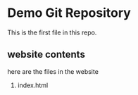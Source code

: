 # Demo Git Repository

This is the first file in this repo.

## website contents

here are the files in the website

1. index.html

